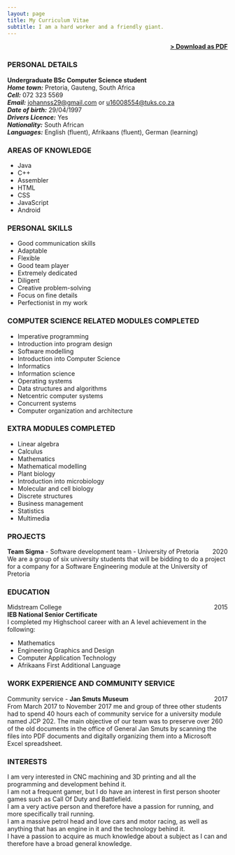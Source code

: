 ```yaml
---
layout: page
title: My Curriculum Vitae
subtitle: I am a hard worker and a friendly giant.
---
```


<span style="float: right; "><a href="{{ '/assets/Johann Stadler Curriculum Vitae.pdf' | prepend: site.baseurl }}"><strong>> Download as PDF</strong></a> </span>
<br>

### PERSONAL DETAILS
**Undergraduate BSc Computer Science student** <br/>
***Home town:***  Pretoria, Gauteng, South Africa <br/>
***Cell:***  072 323 5569 <br/>
***Email:***  johannss29@gmail.com or u16008554@tuks.co.za <br/>
***Date of birth:***  29/04/1997 <br/>
***Drivers Licence:***  Yes <br/>
***Nationality:***  South African <br/>
***Languages:***  English (fluent), Afrikaans (fluent), German (learning)

### AREAS OF KNOWLEDGE
- Java
- C++
- Assembler
- HTML
- CSS
- JavaScript
- Android

### PERSONAL SKILLS
- Good communication skills
- Adaptable
- Flexible
- Good team player
- Extremely dedicated
- Diligent
- Creative problem-solving
- Focus on fine details
- Perfectionist in my work

### COMPUTER SCIENCE RELATED MODULES COMPLETED
- Imperative programming
- Introduction into program design
- Software modelling
- Introduction into Computer Science
- Informatics
- Information science
- Operating systems
- Data structures and algorithms
- Netcentric computer systems
- Concurrent systems
- Computer organization and architecture

### EXTRA MODULES COMPLETED
- Linear algebra
- Calculus
- Mathematics
- Mathematical modelling
- Plant biology
- Introduction into microbiology
- Molecular and cell biology
- Discrete structures
- Business management
- Statistics
- Multimedia

### PROJECTS

**Team Sigma** - Software development team - University of Pretoria <span style="float: right; "> 2020 </span>  
We are a group of six university students that will be bidding to do a project for a company for a Software Engineering module at the University of Pretoria 

### EDUCATION

Midstream College <span style="float: right; "> 2015 </span>  
**IEB National Senior Certificate**  
I completed my Highschool career with an A level achievement in the following: 
- Mathematics
- Engineering Graphics and Design
- Computer Application Technology
- Afrikaans First Additional Language 

### WORK EXPERIENCE AND COMMUNITY SERVICE

Community service - **Jan Smuts Museum** <span style="float: right; "> 2017 </span>  
From March 2017 to November 2017 me and group of three other students had to spend 40 hours each of community service for a university module named JCP 202. The main objective of our team was to preserve over 260 of the old documents in the office of General Jan Smuts by scanning the files into PDF documents and digitally organizing them into a Microsoft Excel spreadsheet.


### INTERESTS

I am very interested in CNC machining and 3D printing and all the programming and development behind it. <br/>
I am not a frequent gamer, but I do have an interest in first person shooter games such as Call Of Duty and Battlefield. <br/> 
I am a very active person and therefore have a passion for running, and more specifically trail running. <br/>
I am a massive petrol head and love cars and motor racing, as well as anything that has an engine in it and the technology behind it. <br/>
I have a passion to acquire as much knowledge about a subject as I can and therefore have a broad general knowledge.

